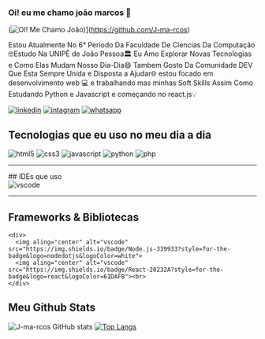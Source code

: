 ### Oi! eu me chamo joão marcos 👋

(![OI! Me Chamo João](https://user-images.githubusercontent.com/61885509/180026336-a7b26c1b-119f-4445-ac9a-803c239485ec.gif))](https://github.com/J-ma-rcos)

Estou Atualmente No 6° Periodo Da Faculdade De Ciencias Da Computação🤓Estudo Na UNIPÊ de João Pessoa🏛️ Eu Amo Explorar Novas Tecnologias e Como Elas Mudam Nosso Dia-Dia😄 Tambem Gosto Da Comunidade DEV Que Esta Sempre Unida e Disposta a Ajudar🌐 estou focado em desenvolvimento web 💻 e trabalhando mas minhas Soft Skills Assim Como Estudando Python e Javascript e começando no react.js💡

[![linkedin](https://img.shields.io/badge/LinkedIn-0077B5?style=for-the-badge&logo=linkedin&logoColor=white)](https://www.linkedin.com/in/jo%C3%A3o-marcos-76147a1a2/)
[![intagram](https://img.shields.io/badge/Instagram-E4405F?style=for-the-badge&logo=instagram&logoColor=white)](https://www.instagram.com/joaoma4cos/)
[![whatsapp](https://img.shields.io/badge/WhatsApp-25D366?style=for-the-badge&logo=whatsapp&logoColor=white)](https://wa.me/qr/C426TQ2JG774E1)

## Tecnologias que eu uso no meu dia a dia
  <div>
  <img aling="center" alt="html5" src="https://img.shields.io/badge/HTML5-E34F26?style=for-the-badge&logo=html5&logoColor=white">
  <img aling="center" alt="css3" src="https://img.shields.io/badge/CSS3-1572B6?style=for-the-badge&logo=css3&logoColor=white">
  <img aling="center" alt="javascript" src="https://img.shields.io/badge/JavaScript-F7DF1E?style=for-the-badge&logo=javascript&logoColor=black">
  <img aling="center" alt="python" src="https://img.shields.io/badge/Python-3776AB?style=for-the-badge&logo=python&logoColor=white">
  <img aling="center" alt="php" src="https://img.shields.io/badge/PHP-777BB4?style=for-the-badge&logo=php&logoColor=white">
  <br>
  </div><hr>
## IDEs que uso
    <div>
    <img aling="center" alt="vscode" src="https://img.shields.io/badge/Visual_Studio_Code-0078D4?style=for-the-badge&logo=visual%20studio%20code&logoColor=white"><br>
    </div><hr>
    
## Frameworks & Bibliotecas 
    <div>
      <img aling="center" alt="vscode" src="https://img.shields.io/badge/Node.js-339933?style=for-the-badge&logo=nodedotjs&logoColor=white">
      <img aling="center" alt="vscode" src="https://img.shields.io/badge/React-20232A?style=for-the-badge&logo=react&logoColor=61DAFB"><br>
    </div>
    
## Meu Github Stats
  ![J-ma-rcos GitHub stats](https://github-readme-stats.vercel.app/api?username=J-ma-rcos&show_icons=true&theme=onedark)
    [![Top Langs](https://github-readme-stats.vercel.app/api/top-langs/?username=J-ma-rcos)](https://github.com/J-ma-rcos/github-readme-stats)
    


